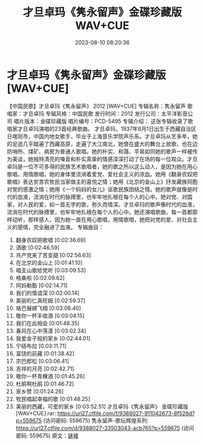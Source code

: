 ﻿---
title: 才旦卓玛《隽永留声》金碟珍藏版WAV+CUE
date: 2023-08-10 08:20:36
categories: WAV车载音乐、镜像
tags: 华语中文
---
# 才旦卓玛《隽永留声》金碟珍藏版[WAV+CUE]

【中国民歌】才旦卓玛《隽永留声》 2012 [WAV+CUE]
专辑名称：隽永留声
歌唱家：才旦卓玛
专辑风格：中国民歌
发行时间：2012
发行公司：太平洋影音公司
唱片版本：金碟珍藏版
唱片编号：PCD-5495
专辑介绍：
这张专辑收录了歌唱家才旦卓玛演唱的23首经典歌曲。
才旦卓玛，1937年8月1日出生于西藏自治区日喀则市，中国内地女歌手，毕业于上海音乐学院声乐系。才旦卓玛从艺多年，她的足迹几乎踏遍了西藏高原，走遍了大江南北，她曾在盛大的舞台上放歌，也在边防哨所、煤矿、病房为普通人歌唱。她的朴实、和蔼、平易如同她的歌声一样被传为美谈，她独特清亮的嗓音和朴实真挚的情感深深打动了在场的每一位观众。才旦卓玛是一位不可多得的民族艺术歌唱者，她的歌之所以这么动人，是因为她在用心歌唱，用情歌唱，她的身体里流淌着爱党、爱社会主义的浓血。她用《翻身农奴把歌唱》表达贫苦农牧民当家做主的喜悦之情；她用《北京的金山上》抒发藏族同胞对党的感激之情；她用《一个妈妈的女儿》讴歌民族团结之情。她的歌声就像是时代的血液，流淌在时代的脉搏里，也牢牢地扎根在每个人的心中。她对党、对国家，对人民的爱，如一首无字的歌，弥久而情深。才旦卓玛的歌声像时代的血液，流淌在时代的脉搏里，也牢牢地扎根在每个人的心中。她还演唱歌曲，每一首都那样动听，那样感人，因为她一直在用心歌唱，用情歌唱，她把对党的爱、对社会主义的感情，完全融进了血液。
专辑曲目：
01. 翻身农奴把歌唱 [0:02:36.69]
02. 酒歌 [0:02:46.59]
03. 共产党来了苦变甜 [0:02:56.63]
04. 在北京的金山上 [0:01:41.10]
05. 唱支山歌给党听 [0:03:09.53]
06. 格桑啦 [0:02:09.62]
07. 阿妈勒豁 [0:02:14.71]
08. 我们的情谊深 [0:02:00.14]
09. 美丽的仁真旺姆 [0:02:59.37]
10. 珞巴展翅飞翔 [0:03:08.40]
11. 敬你一杯丰收酒 [0:03:04.15]
12. 我们在此相会 [0:01:48.35]
13. 春风在心中荡漾 [0:03:02.34]
14. 我爱金子般的家乡 [0:02:44.01]
15. 宁结布拉 [0:03:11.71]
16. 富饶的前藏 [0:01:38.42]
17. 宗巴郎松 [0:03:06.41]
18. 吉祥的月亮 [0:02:42.71]
19. 敬你一杯青稞酒 [0:01:45.26]
20. 杜鹃啊杜鹃 [0:01:46.72]
21. 家乡赞 [0:01:24.26]
22. 牧民唱起幸福的歌 [0:01:48.25]
23. 美丽的西藏，可爱的家乡 [0:03:52.51]
才旦卓玛《隽永留声》 金碟珍藏版 [WAV+CUE].rar: https://url27.ctfile.com/f/9388027-911042673-8f528d?p=559675
(访问密码: 559675)
隽永留声-歌坛辉煌系列: https://url27.ctfile.com/d/9388027-33503043-acb765?p=559675
(访问密码: 559675)
原文：[链接](https://blog.sina.com.cn/s/blog_1647c7e7601031313.html)